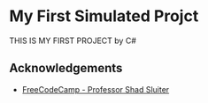 
# My First Simulated Projct

THIS IS MY FIRST PROJECT by C# 

## Acknowledgements

 - [FreeCodeCamp - Professor Shad Sluiter](https://www.youtube.com/watch?v=BfEjDD8mWYg)

